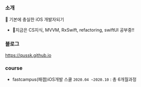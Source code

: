 ### 소개

🌱 기본에 충실한 iOS 개발자되기 
  
- 🔭지금은 CS지식, MVVM, RxSwift, refactoring, swiftUI 공부중!!


### 블로그

https://qussk.github.io


### course 
- fastcampus(패캠)iOS개발 스쿨 ```2020.04 ~2020.10``` : 총 6개월과정
